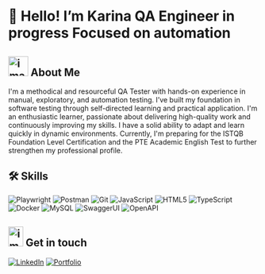 # 👋 Hello! I’m Karina QA Engineer in progress  Focused on automation

   ## <img width="40" height="40" alt="image" src="https://github.com/user-attachments/assets/c73cd600-701d-47a4-91cd-95808207e7dc" /> About Me
 

I'm a methodical and resourceful QA Tester with hands-on experience in manual, exploratory, and automation testing.
I’ve built my foundation in software testing through self-directed learning and practical application. I'm an enthusiastic learner, passionate about delivering high-quality work and continuously improving my skills. I have a solid ability to adapt and learn quickly in dynamic environments.
Currently, I'm preparing for the ISTQB Foundation Level Certification and the PTE Academic English Test to further strengthen my professional profile.

 ## 🛠️ Skills

![Playwright](https://img.shields.io/badge/Playwright-green)
![Postman](https://img.shields.io/badge/-Postman-orange)
![Git](https://img.shields.io/badge/Git-blue)
![JavaScript](https://img.shields.io/badge/JavaSript-yellow)
![HTML5](https://img.shields.io/badge/HTML5-red)
![TypeScript](https://img.shields.io/badge/TypeScrip-Yellow)
![Docker](https://img.shields.io/badge/Docker-yellow)
![MySQL](https://img.shields.io/badge/MySQL-red)
![SwaggerUI](https://img.shields.io/badge/SwaggerUI-red)
![OpenAPI](https://img.shields.io/badge/OpenAPI-red)

## <img width="30" height="40" alt="image" src="https://github.com/user-attachments/assets/22e3883b-a92b-4e6c-b6a4-9f9806bff6c7" />  Get in touch


[![LinkedIn](https://img.shields.io/badge/LinkedIn-karinasanmartinQE-blue?logo=linkedin)](www.linkedin.com/in/karina-san-martin-qe)
[![Portfolio](https://img.shields.io/badge/Portfolio-karinaQE-9cf?logo=internet-explorer)](https://github.com/karisanmartin)




<!--- - 📫 How to reach me --->

<!---
karisanmartin/karisanmartin is a ✨ special ✨ repository because its `README.md` (this file) appears on your GitHub profile.
You can click the Preview link to take a look at your changes.
--->
